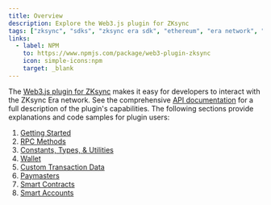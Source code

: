 ```yaml
---
title: Overview
description: Explore the Web3.js plugin for ZKsync
tags: ["zksync", "sdks", "zksync era sdk", "ethereum", "era network", "web3.js", "web3.js plugin"]
links:
  - label: NPM
    to: https://www.npmjs.com/package/web3-plugin-zksync
    icon: simple-icons:npm
    target: _blank
---
```


The [Web3.js plugin for ZKsync](https://github.com/ChainSafe/web3-plugin-zksync) makes it easy for developers to
interact with the ZKsync Era network. See the comprehensive [API documentation](https://chainsafe.github.io/web3-plugin-zksync/)
for a full description of the plugin's capabilities. The following sections provide explanations and code samples for
plugin users:

1. [Getting Started](/js/web3js/getting-started)
2. [RPC Methods](/js/web3js/rpc)
3. [Constants, Types, & Utilities](/js/web3js/constants-types-utilities)
4. [Wallet](/js/web3js/wallet)
5. [Custom Transaction Data](/js/web3js/custom-data)
6. [Paymasters](/js/web3js/paymasters)
7. [Smart Contracts](/js/web3js/contracts)
8. [Smart Accounts](/js/web3js/smart-accounts)
